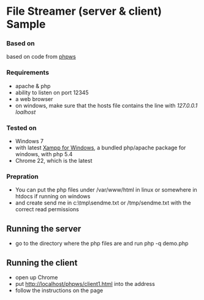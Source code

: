 # File Streamer (server & client) Sample

### Based on
based on code from [phpws](http://code.google.com/p/phpws/)

### Requirements
- apache & php
- ability to listen on port 12345
- a web browser
- on windows, make sure that the hosts file contains the line with _127.0.0.1 loalhost_

### Tested on
- Windows 7
- with latest [Xampp for Windows](http://www.apachefriends.org/en/xampp-windows.html), a bundled php/apache package for windows, with php 5.4
- Chrome 22, which is the latest

### Prepration
- You can put the php files under /var/www/html in linux or somewhere in htdocs if running on windows
- and create send me in c:\tmp\sendme.txt or /tmp/sendme.txt with the correct read permissions


## Running the server
- go to the directory where the php files are and run php -q demo.php


## Running the client
- open up Chrome
- put [http://localhost/phpws/client1.html](http://localhost/phpws/client1.html) into the address
- follow the instructions on the page